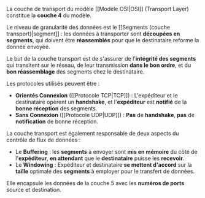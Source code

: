 
La couche de transport du modèle [[Modèle OSI|OSI]] (Transport Layer) constitue la **couche 4** du modèle.

Le niveau de granularité des données est le [[Segments (couche transport)|segment]] : les données à transporter sont **découpées en segments**, qui doivent être **réassemblés** pour que le destinataire reforme la donnée envoyée.

Le but de la couche transport est de s'assurer de l'**intégrité des segments** qui transitent sur le réseau, de leur transmission **dans le bon ordre**, et du **bon réassemblage** des segments chez le destinataire.

Les protocoles utilisés peuvent être :
- **Orientés Connexion** ([[Protocole TCP|TCP]]) : L'expéditeur et le destinataire opèrent un **handshake**, et l'**expéditeur** est **notifié** de la **bonne réception** des segments.
- **Sans Connexion** ([[Protocole UDP|UDP]]) : **Pas** de **handshake**, **pas** de **notification** de bonne réception.

La couche transport est également responsable de deux aspects du contrôle de flux de données :
- Le **Buffering** : les **segments** à envoyer sont **mis en mémoire** du côté de l'**expéditeur**, **en attendant** que le **destinataire** puisse les **recevoir**.
- Le **Windowing** : Expéditeur et destinataire **se mettent d'accord** sur la **taille** optimale des **segments** à employer pour le transfert de données.

Elle encapsule les données de la couche 5 avec les **numéros de ports** source et destination.